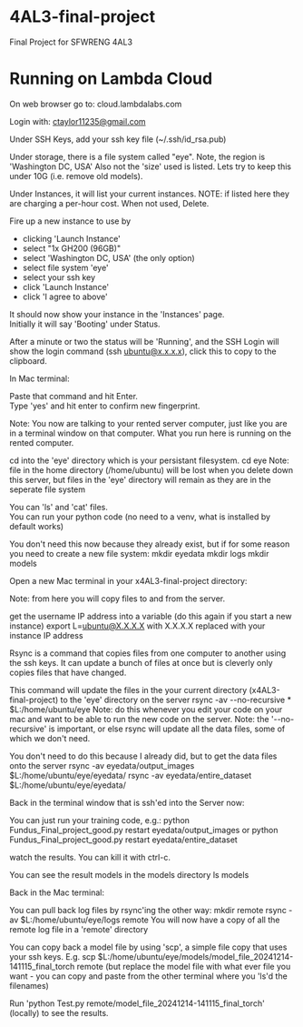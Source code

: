# 4AL3-final-project
Final Project for SFWRENG 4AL3



# Running on Lambda Cloud

On web browser go to:
     cloud.lambdalabs.com

Login with:
ctaylor11235@gmail.com

Under SSH Keys, add your ssh key file (~/.ssh/id_rsa.pub) 

Under storage, there is a file system called "eye".
Note, the region is 'Washington DC, USA'
Also not the 'size' used is listed.  Lets try to keep this under 10G (i.e. remove old models).

Under Instances, it will list your current instances.
NOTE: if listed here they are charging a per-hour cost.  When not used, Delete. 

Fire up a new instance to use by 
  - clicking 'Launch Instance'
  - select "1x GH200 (96GB)"
  - select 'Washington DC, USA' (the only option)
  - select file system 'eye'
  - select your ssh key
  - click 'Launch Instance'
  - click 'I agree to above'

It should now show your instance in the 'Instances' page.  
Initially it will say 'Booting' under Status. 

After a minute or two the status will be 'Running', 
and the SSH Login will show the login command (ssh ubuntu@x.x.x.x), click this to copy to the clipboard.


In Mac terminal:

Paste that command and hit Enter.  
Type 'yes' and hit enter to confirm new fingerprint.

Note: You now are talking to your rented server computer, just like you are in a terminal window on that computer.
What you run here is running on the rented computer.

cd into the 'eye' directory which is your persistant filesystem.
   cd eye
Note: file in the home directory (/home/ubuntu) will be lost when you delete down this server, but files in the 'eye' directory will remain as they are in the seperate file system

You can 'ls' and 'cat' files.  
You can run your python code (no need to a venv, what is installed by default works)

You don't need this now because they already exist, but if for some reason you need to create a new file system:
   mkdir eyedata
   mkdir logs
   mkdir models


Open a new Mac terminal in your x4AL3-final-project directory:

Note: from here you will copy files to and from the server.

get the username IP address into a variable (do this again if you start a new instance)
   export L=ubuntu@X.X.X.X
with X.X.X.X replaced with your instance IP address

Rsync is a command that copies files from one computer to another using the ssh keys.  It can update a bunch of files at once but is cleverly only copies files that have changed.

This command will update the files in the your current directory (x4AL3-final-project) to the 'eye' directory on the server
   rsync -av --no-recursive * $L:/home/ubuntu/eye
Note: do this whenever you edit your code on your mac and want to be able to run the new code on the server.
Note: the '--no-recursive' is important, or else rsync will update all the data files, some of which we don't need.

You don't need to do this because I already did, but to get the data files onto the server
   rsync -av eyedata/output_images $L:/home/ubuntu/eye/eyedata/
   rsync -av eyedata/entire_dataset $L:/home/ubuntu/eye/eyedata/


Back in the terminal window that is ssh'ed into the Server now:

You can just run your training code, e.g.:
    python Fundus_Final_project_good.py restart eyedata/output_images
or
    python Fundus_Final_project_good.py restart eyedata/entire_dataset

watch the results.  You can kill it with ctrl-c.  

You can see the result models in the models directory
    ls models


Back in the Mac terminal:

You can pull back log files by rsync'ing the other way:
   mkdir remote
   rsync -av $L:/home/ubuntu/eye/logs remote
You will now have a copy of all the remote log file in a 'remote' directory

You can copy back a model file by using 'scp', a simple file copy that uses your ssh keys.
E.g.
   scp $L:/home/ubuntu/eye/models/model_file_20241214-141115_final_torch remote
(but replace the model file with what ever file you want - you can copy and paste from the other terminal where you 'ls'd the filenames)

Run 'python Test.py remote/model_file_20241214-141115_final_torch' (locally) to see the results.









